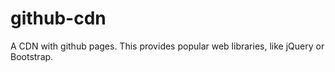 # github-cdn
A CDN with github pages. This provides popular web libraries, like jQuery or Bootstrap.

